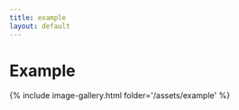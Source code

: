 ```yaml
---
title: example
layout: default
---
```


# Example

{% include image-gallery.html folder='/assets/example' %}
